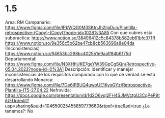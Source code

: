 # 1.5

Area: RM
Campanario: https://www.figma.com/file/lPbWQG0M3SKtnJh2IjaDun/Plantilla-retrospective-(Copy)-(Copy)?node-id=1028%3A85
Con que cubres esta subpractica: https://www.notion.so/38496412c5c84378b582eb61bfc071ff 
https://www.notion.so/9e356c5b62be47cb8cb563696a8e04da (Inconsistencias)
https://www.notion.so/94653bc268bc4025b1e9aaff84b6175d 
Departamental: https://www.figma.com/file/N3XHhUKE7geYW39GpCgSQn/Retrospective-05.04.2022?node-id=0%3A1
Descripción: Identificar y manejar inconsistencias de los requisitos comparado con lo que de verdad se está desarrollando
Monarca: https://www.figma.com/file/7De6iPBUQ4uwoUE1KyoGYz/Retrospective-Plantilla-IT5-27.04.22
Nefrovida: https://docs.google.com/presentation/d/1d2O6vqi2FH4SJMVctgU3CqPeP9tjUFDp/edit?usp=sharing&ouid=104650025455859779660&rtpof=true&sd=true
¿La tenemos?: No